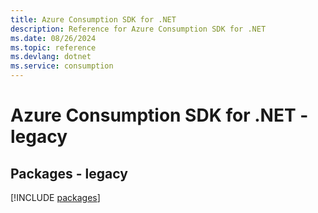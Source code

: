 ```yaml
---
title: Azure Consumption SDK for .NET
description: Reference for Azure Consumption SDK for .NET
ms.date: 08/26/2024
ms.topic: reference
ms.devlang: dotnet
ms.service: consumption
---
```

# Azure Consumption SDK for .NET - legacy
## Packages - legacy
[!INCLUDE [packages](consumption-index.md)]